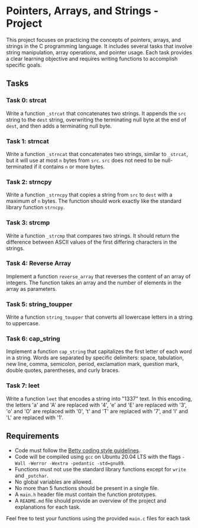 # Pointers, Arrays, and Strings - Project

This project focuses on practicing the concepts of pointers, arrays, and strings in the C programming language. It includes several tasks that involve string manipulation, array operations, and pointer usage. Each task provides a clear learning objective and requires writing functions to accomplish specific goals.

## Tasks

### Task 0: strcat

Write a function `_strcat` that concatenates two strings. It appends the `src` string to the `dest` string, overwriting the terminating null byte at the end of `dest`, and then adds a terminating null byte.

### Task 1: strncat

Write a function `_strncat` that concatenates two strings, similar to `_strcat`, but it will use at most `n` bytes from `src`. `src` does not need to be null-terminated if it contains `n` or more bytes.

### Task 2: strncpy

Write a function `_strncpy` that copies a string from `src` to `dest` with a maximum of `n` bytes. The function should work exactly like the standard library function `strncpy`.

### Task 3: strcmp

Write a function `_strcmp` that compares two strings. It should return the difference between ASCII values of the first differing characters in the strings.

### Task 4: Reverse Array

Implement a function `reverse_array` that reverses the content of an array of integers. The function takes an array and the number of elements in the array as parameters.

### Task 5: string_toupper

Write a function `string_toupper` that converts all lowercase letters in a string to uppercase.

### Task 6: cap_string

Implement a function `cap_string` that capitalizes the first letter of each word in a string. Words are separated by specific delimiters: space, tabulation, new line, comma, semicolon, period, exclamation mark, question mark, double quotes, parentheses, and curly braces.

### Task 7: leet

Write a function `leet` that encodes a string into "1337" text. In this encoding, the letters 'a' and 'A' are replaced with '4', 'e' and 'E' are replaced with '3', 'o' and 'O' are replaced with '0', 't' and 'T' are replaced with '7', and 'l' and 'L' are replaced with '1'.

## Requirements

- Code must follow the [Betty coding style guidelines](https://github.com/holbertonschool/Betty/wiki).
- Code will be compiled using `gcc` on Ubuntu 20.04 LTS with the flags `-Wall -Werror -Wextra -pedantic -std=gnu89`.
- Functions must not use the standard library functions except for `write` and `_putchar`.
- No global variables are allowed.
- No more than 5 functions should be present in a single file.
- A `main.h` header file must contain the function prototypes.
- A `README.md` file should provide an overview of the project and explanations for each task.

Feel free to test your functions using the provided `main.c` files for each task
